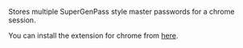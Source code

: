 Stores multiple SuperGenPass style master passwords for a chrome session.

You can install the extension for chrome from [here](https://chrome.google.com/extensions/detail/cangkhjnkhcbmoiihjlknncolofnaead/).